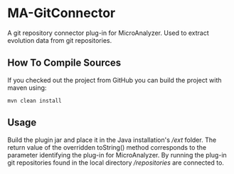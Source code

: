 # MA-GitConnector

A git repository connector plug-in for MicroAnalyzer. Used to extract evolution data from git repositories.

## How To Compile Sources

If you checked out the project from GitHub you can build the project with maven using:

```
mvn clean install
```

## Usage
Build the plugin jar and place it in the Java installation's */ext* folder. The return value of the overridden toString() method
corresponds to the parameter identifying the plug-in for MicroAnalyzer. By running the plug-in git repositories found in the local
directory */repositories* are connected to.
